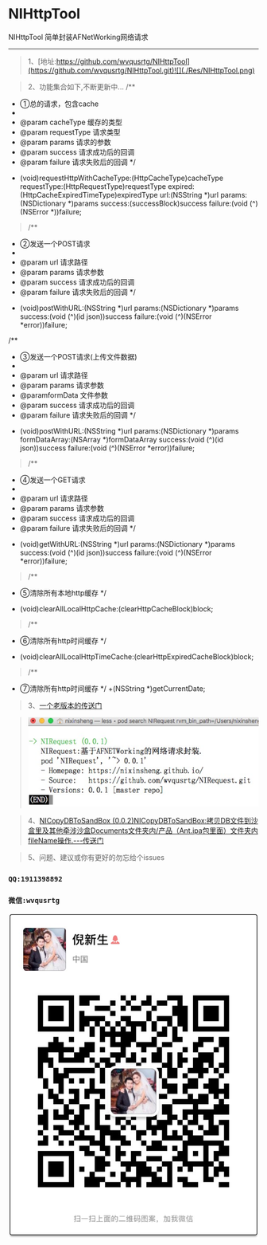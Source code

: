 # NIHttpTool
NIHttpTool 简单封装AFNetWorking网络请求

---
>1、[地址:https://github.com/wvqusrtg/NIHttpTool](https://github.com/wvqusrtg/NIHttpTool.git)![](./Res/NIHttpTool.png)

>2、功能集合如下,不断更新中...
>/**
 *  ①总的请求，包含cache
 *
 *  @param cacheType   缓存的类型
 *  @param requestType  请求类型
 *  @param params 请求的参数
 *  @param success 请求成功后的回调
 *  @param failure 请求失败后的回调
 */
+ (void)requestHttpWithCacheType:(HttpCacheType)cacheType requestType:(HttpRequestType)requestType expired:(HttpCacheExpiredTimeType)expiredType url:(NSString *)url params:(NSDictionary *)params success:(successBlock)success failure:(void (^)(NSError *))failure;
>/**
 *  ②发送一个POST请求
 *
 *  @param url     请求路径
 *  @param params  请求参数
 *  @param success 请求成功后的回调
 *  @param failure 请求失败后的回调
 */
+ (void)postWithURL:(NSString *)url params:(NSDictionary *)params success:(void (^)(id json))success failure:(void (^)(NSError *error))failure;

/**
 *  ③发送一个POST请求(上传文件数据)
 *
 *  @param url     请求路径
 *  @param params  请求参数
 *  @paramformData  文件参数
 *  @param success 请求成功后的回调
 *  @param failure 请求失败后的回调
 */
+ (void)postWithURL:(NSString *)url params:(NSDictionary *)params formDataArray:(NSArray *)formDataArray success:(void (^)(id json))success failure:(void (^)(NSError *error))failure;

>/**
 *  ④发送一个GET请求
 *
 *  @param url     请求路径
 *  @param params  请求参数
 *  @param success 请求成功后的回调
 *  @param failure 请求失败后的回调
 */
+ (void)getWithURL:(NSString *)url params:(NSDictionary *)params success:(void (^)(id json))success failure:(void (^)(NSError *error))failure;

>/**
 * ⑤清除所有本地http缓存
 */
+ (void)clearAllLocalHttpCache:(clearHttpCacheBlock)block;

>/**
 * ⑥清除所有http时间缓存
 */
+ (void)clearAllLocalHttpTimeCache:(clearHttpExpiredCacheBlock)block;

>/**
 * ⑦清除所有http时间缓存
 */
+(NSString *)getCurrentDate;

>3、[一个老版本的传送门](https://github.com/wvqusrtg/NIRequest.git)

>![](./Res/NIRequest.png)

>4、[NICopyDBToSandBox (0.0.2)NICopyDBToSandBox:拷贝DB文件到沙盒里及其他牵涉沙盒Documents文件夹内/产品（Ant.ipa包里面）文件夹内fileName操作.---传送门](https://github.com/wvqusrtg/NICopyDBToSandBox.git)

>5、问题、建议或你有更好的勿忘给个issues   
   ### `QQ:1911398892`
   ### `微信:wvqusrtg`
   
![](./Res/WechatIMG606.jpeg)
